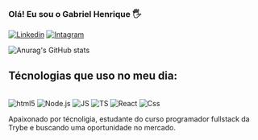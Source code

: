 ### Olá! Eu sou o Gabriel Henrique 🖐️


[![Linkedin](https://img.shields.io/badge/LinkedIn-0077B5?style=for-the-badge&logo=linkedin&logoColor=white)](https://www.linkedin.com/in/gabriel-henrique-7939b3304/)
[![Intagram](https://img.shields.io/badge/Instagram-E4405F?style=for-the-badge&logo=instagram&logoColor=white)](https://www.instagram.com/gabs.heb/)


![Anurag's GitHub stats](https://github-readme-stats.vercel.app/api?username=anuraghazra&show_icons=true&theme=radical)


## Técnologias que uso no meu dia:

<div style ="display: inline_block"><br/>
<img olign=center alt=html5 src="https://img.shields.io/badge/HTML5-E34F26?style=for-the-badge&logo=html5&logoColor=white">
<img olign=center alt=Node.js src="https://img.shields.io/badge/Node.js-43853D?style=for-the-badge&logo=node.js&logoColor=white">
<img olign=center alt=JS src="https://img.shields.io/badge/JavaScript-323330?style=for-the-badge&logo=javascript&logoColor=F7DF1E">
<img olign=center alt=TS src="https://img.shields.io/badge/TypeScript-007ACC?style=for-the-badge&logo=typescript&logoColor=white">
<img olign=center alt=React src="https://img.shields.io/badge/React-20232A?style=for-the-badge&logo=react&logoColor=61DAFB">
<img olign=center alt=Css src="https://img.shields.io/badge/CSS3-1572B6?style=for-the-badge&logo=css3&logoColor=white">


Apaixonado por técnoligia, estudante do curso programador fullstack da Trybe e buscando uma oportunidade no mercado.

